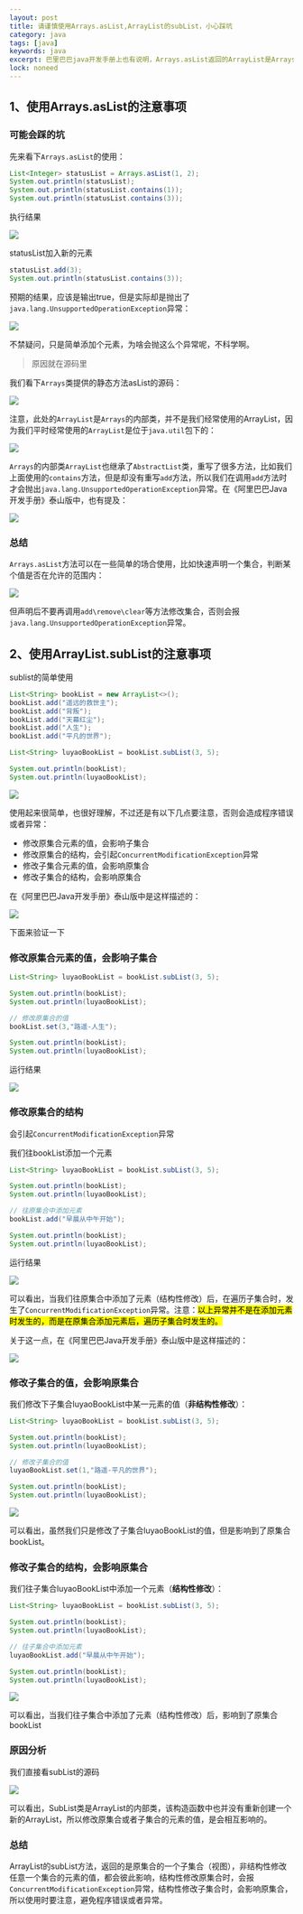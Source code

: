 ```yaml
---
layout: post
title: 请谨慎使用Arrays.asList,ArrayList的subList，小心踩坑
category: java
tags: [java]
keywords: java
excerpt: 巴里巴巴java开发手册上也有说明，Arrays.asList返回的ArrayList是Arrays的内部类，subList并不是ArrayList，只是一个视图，所有操作都会反映到原列表
lock: noneed
---
```


## 1、使用Arrays.asList的注意事项

### 可能会踩的坑

先来看下`Arrays.asList`的使用：

```java
List<Integer> statusList = Arrays.asList(1, 2);
System.out.println(statusList);
System.out.println(statusList.contains(1));
System.out.println(statusList.contains(3));
```

执行结果

![](\assets\images\2021\javabase\arrays-aslist-1.png)

statusList加入新的元素

```java
statusList.add(3);
System.out.println(statusList.contains(3));
```

预期的结果，应该是输出true，但是实际却是抛出了`java.lang.UnsupportedOperationException`异常：

![](\assets\images\2021\javabase\arrays-aslist-2.png)

不禁疑问，只是简单添加个元素，为啥会抛这么个异常呢，不科学啊。

> 原因就在源码里

我们看下`Arrays`类提供的静态方法asList的源码：

![](\assets\images\2021\javabase\arrays-aslist-3.png)

注意，此处的`ArrayList`是`Arrays`的内部类，并不是我们经常使用的ArrayList，因为我们平时经常使用的`ArrayList`是位于`java.util`包下的：

![](\assets\images\2021\javabase\arrays-aslist-4.png)

`Arrays`的内部类`ArrayList`也继承了`AbstractList`类，重写了很多方法，比如我们上面使用的`contains`方法，但是却没有重写`add`方法，所以我们在调用`add`方法时才会抛出`java.lang.UnsupportedOperationException`异常。在《阿里巴巴Java开发手册》泰山版中，也有提及：

![](\assets\images\2021\javabase\arrays-aslist-5.png)

### 总结

`Arrays.asList`方法可以在一些简单的场合使用，比如快速声明一个集合，判断某个值是否在允许的范围内：

![](\assets\images\2021\javabase\arrays-aslist-6.png)

但声明后不要再调用`add\remove\clear`等方法修改集合，否则会报`java.lang.UnsupportedOperationException`异常。

## 2、使用ArrayList.subList的注意事项

sublist的简单使用

```java
List<String> bookList = new ArrayList<>();
bookList.add("遥远的救世主");
bookList.add("背叛");
bookList.add("天幕红尘");
bookList.add("人生");
bookList.add("平凡的世界");

List<String> luyaoBookList = bookList.subList(3, 5);

System.out.println(bookList);
System.out.println(luyaoBookList);
```

![](\assets\images\2021\javabase\arraylist-sublist-1.png)

使用起来很简单，也很好理解，不过还是有以下几点要注意，否则会造成程序错误或者异常：

- 修改原集合元素的值，会影响子集合
- 修改原集合的结构，会引起`ConcurrentModificationException`异常
- 修改子集合元素的值，会影响原集合
- 修改子集合的结构，会影响原集合

在《阿里巴巴Java开发手册》泰山版中是这样描述的：

![](\assets\images\2021\javabase\arraylist-sublist-2.png)

下面来验证一下

### 修改原集合元素的值，会影响子集合

```java
List<String> luyaoBookList = bookList.subList(3, 5);

System.out.println(bookList);
System.out.println(luyaoBookList);

// 修改原集合的值
bookList.set(3,"路遥-人生");

System.out.println(bookList);
System.out.println(luyaoBookList);
```

运行结果

![](\assets\images\2021\javabase\arraylist-sublist-3.png)

### 修改原集合的结构

会引起`ConcurrentModificationException`异常

我们往bookList添加一个元素

```java
List<String> luyaoBookList = bookList.subList(3, 5);

System.out.println(bookList);
System.out.println(luyaoBookList);

// 往原集合中添加元素
bookList.add("早晨从中午开始");

System.out.println(bookList);
System.out.println(luyaoBookList);
```

运行结果

![](\assets\images\2021\javabase\arraylist-sublist-4.png)

可以看出，当我们往原集合中添加了元素（结构性修改）后，在遍历子集合时，发生了`ConcurrentModificationException`异常。注意：<mark>以上异常并不是在添加元素时发生的，而是在原集合添加元素后，遍历子集合时发生的。</mark>

关于这一点，在《阿里巴巴Java开发手册》泰山版中是这样描述的：

![](\assets\images\2021\javabase\arraylist-sublist-5.png)

### 修改子集合的值，会影响原集合

我们修改下子集合luyaoBookList中某一元素的值（**非结构性修改**）：

```java
List<String> luyaoBookList = bookList.subList(3, 5);

System.out.println(bookList);
System.out.println(luyaoBookList);

// 修改子集合的值
luyaoBookList.set(1,"路遥-平凡的世界");

System.out.println(bookList);
System.out.println(luyaoBookList);
```

![](\assets\images\2021\javabase\arraylist-sublist-6.png)

可以看出，虽然我们只是修改了子集合luyaoBookList的值，但是影响到了原集合bookList。

### 修改子集合的结构，会影响原集合

我们往子集合luyaoBookList中添加一个元素（**结构性修改**）：

```java
List<String> luyaoBookList = bookList.subList(3, 5);

System.out.println(bookList);
System.out.println(luyaoBookList);

// 往子集合中添加元素
luyaoBookList.add("早晨从中午开始");

System.out.println(bookList);
System.out.println(luyaoBookList);
```

![](\assets\images\2021\javabase\arraylist-sublist-7.png)

可以看出，当我们往子集合中添加了元素（结构性修改）后，影响到了原集合bookList

### 原因分析

我们直接看subList的源码

![](\assets\images\2021\javabase\arraylist-sublist-8.png)

可以看出，SubList类是ArrayList的内部类，该构造函数中也并没有重新创建一个新的ArrayList，所以修改原集合或者子集合的元素的值，是会相互影响的。

### 总结

ArrayList的subList方法，返回的是原集合的一个子集合（视图），非结构性修改任意一个集合的元素的值，都会彼此影响，结构性修改原集合时，会报`ConcurrentModificationException`异常，结构性修改子集合时，会影响原集合，所以使用时要注意，避免程序错误或者异常。